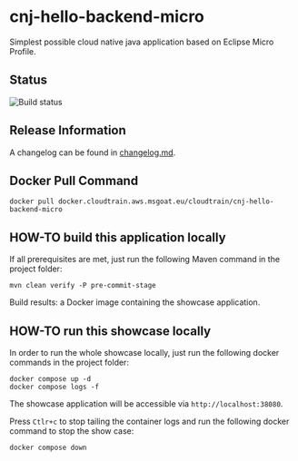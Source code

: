 # cnj-hello-backend-micro

Simplest possible cloud native java application based on Eclipse Micro Profile.

## Status

![Build status](https://codebuild.eu-west-1.amazonaws.com/badges?uuid=eyJlbmNyeXB0ZWREYXRhIjoiRm5CdjBtQ1hiU2xoT1NLNmY4SzMvRXNraXdFSFR4dDgrYkY0WnpjZWRQSGRUMkg1UkUwSVVhdDJ5bWJibGwvRmtnVzFsVU9zVmxYV3NMM1lWNjlPUG5rPSIsIml2UGFyYW1ldGVyU3BlYyI6Ik5rZlZzcHQrNlg5dko2aDUiLCJtYXRlcmlhbFNldFNlcmlhbCI6MX0%3D&branch=main)

## Release Information

A changelog can be found in [changelog.md](changelog.md).

## Docker Pull Command

`docker pull docker.cloudtrain.aws.msgoat.eu/cloudtrain/cnj-hello-backend-micro`


## HOW-TO build this application locally

If all prerequisites are met, just run the following Maven command in the project folder:

```shell 
mvn clean verify -P pre-commit-stage
```

Build results: a Docker image containing the showcase application.

## HOW-TO run this showcase locally

In order to run the whole showcase locally, just run the following docker commands in the project folder:

```shell 
docker compose up -d
docker compose logs -f 
```
The showcase application will be accessible via `http://localhost:38080`.

Press `Ctlr+c` to stop tailing the container logs and run the following docker command to stop the show case:

```shell 
docker compose down
```
